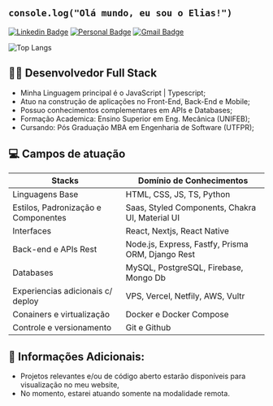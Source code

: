 ## `console.log("Olá mundo, eu sou o Elias!")`

[![Linkedin Badge](https://img.shields.io/badge/-LinkedIn-172770?style=flat-square&logo=Linkedin&logoColor=white&link=https://www.linkedin.com/in/elias-junior-253194141/)](https://www.linkedin.com/in/elias-junior-253194141/)
[![Personal Badge](https://img.shields.io/badge/-Website-172770?style=flat-square&logo=Me&logoColor=white&link=https://eliasdev.tech/)](https://eliasdev.tech/)
[![Gmail Badge](https://img.shields.io/badge/-contato@eliasdev.tech-172770?style=flat-square&logo=Gmail&logoColor=white&link=mailto:contato@eliasdev.tech)](mailto:contato@eliasdev.tech)

![Top Langs](https://github-readme-stats.vercel.app/api/top-langs/?username=devEliasJr&layout=compact)

## 👨‍💻 Desenvolvedor Full Stack

- Minha Linguagem principal é o JavaScript | Typescript;
- Atuo na construção de aplicações no Front-End, Back-End e Mobile;
- Possuo conhecimentos complementares em APIs e Databases;
- Formação Academica: Ensino Superior em Eng. Mecânica (UNIFEB);
- Cursando: Pós Graduação MBA em Engenharia de Software (UTFPR);

## 💻 Campos de atuação

| Stacks                              | Domínio de Conhecimentos                         |
| ----------------------------------- | ------------------------------------------------ |
| Linguagens Base                     | HTML, CSS, JS, TS, Python                        |
| Estilos, Padronização e Componentes | Saas, Styled Components, Chakra UI, Material UI  |
| Interfaces                          | React, Nextjs, React Native                      |
| Back-end e APIs Rest                | Node.js, Express, Fastfy, Prisma ORM, Django Rest|
| Databases                           | MySQL, PostgreSQL, Firebase, Mongo Db            |
| Experiencias adicionais c/ deploy   | VPS, Vercel, Netfily, AWS, Vultr                 |
| Conainers e virtualização           | Docker e Docker Compose                          |
| Controle e versionamento            | Git e Github                                     |


## 🔭 Informações Adicionais:

- Projetos relevantes e/ou de código aberto estarão disponíveis para visualização no meu website,
- No momento, estarei atuando somente na modalidade remota.
</div>
